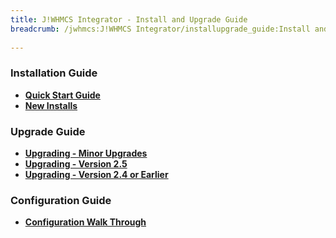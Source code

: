 ```yaml
---
title: J!WHMCS Integrator - Install and Upgrade Guide
breadcrumb: /jwhmcs:J!WHMCS Integrator/installupgrade_guide:Install and Upgrade Guide
 
---
```


### Installation Guide

* **[Quick Start Guide](jwhmcs/quickstart.md)**
* **[New Installs](jwhmcs/installupgrade_guide/newinstalls.md)**

### Upgrade Guide
* **[Upgrading - Minor Upgrades](jwhmcs/installupgrade_guide/minor.md)**
* **[Upgrading - Version 2.5](jwhmcs/installupgrade_guide/upgrade25.md)**
* **[Upgrading - Version 2.4 or Earlier](jwhmcs/installupgrade_guide/upgrade24.md)**

### Configuration Guide
* **[Configuration Walk Through](jwhmcs/installupgrade_guide/configwalkthru.md)**